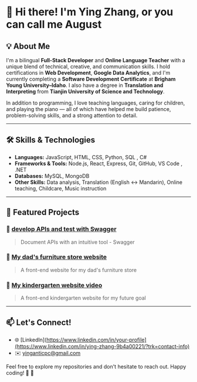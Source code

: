 
# 👋 Hi there! I'm Ying Zhang, or you can call me August

## 💡 About Me

I'm a bilingual **Full-Stack Developer** and **Online Language Teacher** with a unique blend of technical, creative, and communication skills. I hold certifications in **Web Development**, **Google Data Analytics**, and I'm currently completing a **Software Development Certificate** at **Brigham Young University–Idaho**. I also have a degree in **Translation and Interpreting** from **Tianjin University of Science and Technology**.

In addition to programming, I love teaching languages, caring for children, and playing the piano — all of which have helped me build patience, problem-solving skills, and a strong attention to detail.

---

## 🛠️ Skills & Technologies

- **Languages:** JavaScript, HTML, CSS, Python, SQL , C#
- **Frameworks & Tools:** Node.js, React, Express, Git, GitHub, VS Code  , .NET
- **Databases:** MySQL, MongoDB  
- **Other Skills:** Data analysis, Translation (English ↔ Mandarin), Online teaching, Childcare, Music instruction

---

## 🌟 Featured Projects

### 🔗 [develop APIs and test with Swagger](https://github.com/yingzhang0897/cse341-project1)
> Document APIs with an intuitive tool - Swagger
### 🔗 [My dad's furniture store website](https://yingzhang0897.github.io/wdd131/project/contact-us.html)
> A front-end website for my dad's furniture store

### 🔗 [My kindergarten website video](https://www.loom.com/share/d627d4bc72794225b910b86eb04060c6?sid=556f2888-7ffc-4912-ae35-495f250ad51b)
> A front-end kindergarten website for my future goal

---

## 📫 Let's Connect!

- 🌐 [LinkedIn](https://www.linkedin.com/in/your-profile](https://www.linkedin.com/in/ying-zhang-9b4a00221/?trk=contact-info)
- ✉️ yinganticpc@gmail.com

Feel free to explore my repositories and don't hesitate to reach out. Happy coding! 🚀 🚀

